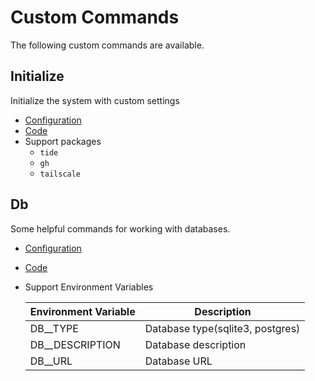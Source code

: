 # Custom Commands

The following custom commands are available.

## Initialize

Initialize the system with custom settings

- [Configuration](../home-manager/fish.nix)
- [Code](../overlays/custom/initialize)
- Support packages
    - `tide`
    - `gh`
    - `tailscale`

## Db

Some helpful commands for working with databases.

- [Configuration](../home-manager/languages/db.nix)
- [Code](../overlays/custom/db)
- Support Environment Variables

    | Environment Variable  | Description                      |
    | --------------------  | -----------                      |
    | DB_<NAME>_TYPE        | Database type(sqlite3, postgres) |
    | DB_<NAME>_DESCRIPTION | Database description             |
    | DB_<NAME>_URL         | Database URL                     |
